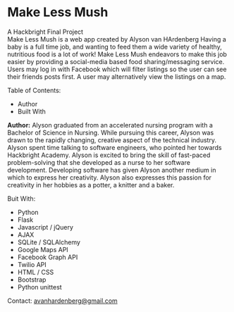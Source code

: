 # Make Less Mush

A Hackbright Final Project <br>
Make Less Mush is a web app created by Alyson van HArdenberg 
Having a baby is a full time job, and wanting to feed them a wide variety of healthy, nutritious food is a lot of work! Make Less Mush endeavors to make this job easier by providing a social-media based food sharing/messaging service. Users may log in with Facebook which will filter listings so the user can see their friends posts first. A user may alternatively view the listings on a map.

Table of Contents:
- Author
- Built With

<b>Author:</b>
Alyson graduated from an accelerated nursing program with a Bachelor of Science in Nursing. While pursuing this career, Alyson was drawn to the rapidly changing, creative aspect of the technical industry. Alyson spent time talking to software engineers, who pointed her towards Hackbright Academy. Alyson is excited to bring the skill of fast-paced problem-solving that she developed as a nurse to her software development. Developing software has given Alyson another medium in which to express her creativity. Alyson also expresses this passion for creativity in her hobbies as a potter, a knitter and a baker.

Buit With:
- Python
- Flask
- Javascript / jQuery
- AJAX
- SQLite / SQLAlchemy
- Google Maps API
- Facebook Graph API
- Twilio API
- HTML / CSS
- Bootstrap
- Python unittest

Contact:
avanhardenberg@gmail.com
